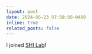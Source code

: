 ```yaml
---
layout: post
date: 2024-06-23 07:59:00-0400
inline: true
related_posts: false
---
```


I joined [SHI Lab](https://www.shi-labs.com/)!
